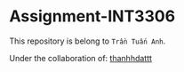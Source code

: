 # Assignment-INT3306
This repository is belong to ```Trần Tuấn Anh```.
  
Under the collaboration of: 
[thanhhdattt](https://github.com/thanhhdattt/DauCatMoi.git)
